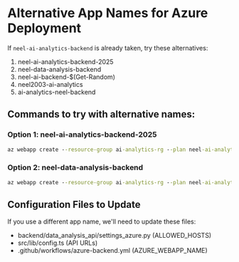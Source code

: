 # Alternative App Names for Azure Deployment

If `neel-ai-analytics-backend` is already taken, try these alternatives:

1. neel-ai-analytics-backend-2025
2. neel-data-analysis-backend
3. neel-ai-backend-$(Get-Random)
4. neel2003-ai-analytics
5. ai-analytics-neel-backend

## Commands to try with alternative names:

### Option 1: neel-ai-analytics-backend-2025
```cmd
az webapp create --resource-group ai-analytics-rg --plan neel-ai-analytics-plan --name neel-ai-analytics-backend-2025 --runtime "PYTHON:3.11"
```

### Option 2: neel-data-analysis-backend
```cmd
az webapp create --resource-group ai-analytics-rg --plan neel-ai-analytics-plan --name neel-data-analysis-backend --runtime "PYTHON:3.11"
```

## Configuration Files to Update

If you use a different app name, we'll need to update these files:
- backend/data_analysis_api/settings_azure.py (ALLOWED_HOSTS)
- src/lib/config.ts (API URLs)
- .github/workflows/azure-backend.yml (AZURE_WEBAPP_NAME)
